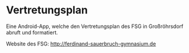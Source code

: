 # Vertretungsplan
Eine Android-App, welche den Vertretungsplan des FSG in Großröhrsdorf abruft und formatiert.

Website des FSG: http://ferdinand-sauerbruch-gymnasium.de
